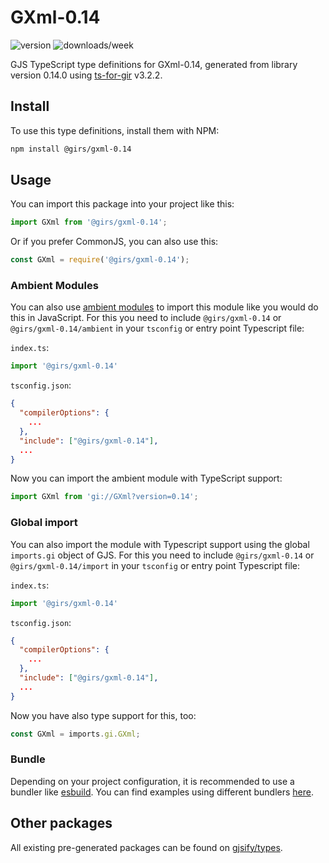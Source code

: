 
# GXml-0.14

![version](https://img.shields.io/npm/v/@girs/gxml-0.14)
![downloads/week](https://img.shields.io/npm/dw/@girs/gxml-0.14)


GJS TypeScript type definitions for GXml-0.14, generated from library version 0.14.0 using [ts-for-gir](https://github.com/gjsify/ts-for-gir) v3.2.2.


## Install

To use this type definitions, install them with NPM:
```bash
npm install @girs/gxml-0.14
```

## Usage

You can import this package into your project like this:
```ts
import GXml from '@girs/gxml-0.14';
```

Or if you prefer CommonJS, you can also use this:
```ts
const GXml = require('@girs/gxml-0.14');
```

### Ambient Modules

You can also use [ambient modules](https://github.com/gjsify/ts-for-gir/tree/main/packages/cli#ambient-modules) to import this module like you would do this in JavaScript.
For this you need to include `@girs/gxml-0.14` or `@girs/gxml-0.14/ambient` in your `tsconfig` or entry point Typescript file:

`index.ts`:
```ts
import '@girs/gxml-0.14'
```

`tsconfig.json`:
```json
{
  "compilerOptions": {
    ...
  },
  "include": ["@girs/gxml-0.14"],
  ...
}
```

Now you can import the ambient module with TypeScript support: 

```ts
import GXml from 'gi://GXml?version=0.14';
```

### Global import

You can also import the module with Typescript support using the global `imports.gi` object of GJS.
For this you need to include `@girs/gxml-0.14` or `@girs/gxml-0.14/import` in your `tsconfig` or entry point Typescript file:

`index.ts`:
```ts
import '@girs/gxml-0.14'
```

`tsconfig.json`:
```json
{
  "compilerOptions": {
    ...
  },
  "include": ["@girs/gxml-0.14"],
  ...
}
```

Now you have also type support for this, too:

```ts
const GXml = imports.gi.GXml;
```

### Bundle

Depending on your project configuration, it is recommended to use a bundler like [esbuild](https://esbuild.github.io/). You can find examples using different bundlers [here](https://github.com/gjsify/ts-for-gir/tree/main/examples).

## Other packages

All existing pre-generated packages can be found on [gjsify/types](https://github.com/gjsify/types).

